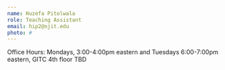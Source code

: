 ```yaml
---
name: Huzefa Pitolwala
role: Teaching Assistant
email: hip2@njit.edu
photo: #
---
```

Office Hours: Mondays, 3:00-4:00pm eastern and Tuesdays 6:00-7:00pm eastern, GITC 4th floor TBD